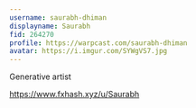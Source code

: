 ```yaml
---
username: saurabh-dhiman
displayname: Saurabh
fid: 264270
profile: https://warpcast.com/saurabh-dhiman
avatar: https://i.imgur.com/SYWgVS7.jpg
---
```

Generative artist  
  
https://www.fxhash.xyz/u/Saurabh  
